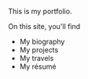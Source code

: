 This is my portfolio.

On this site, you'll find

* My biography
* My projects
* My travels
* My résumé
